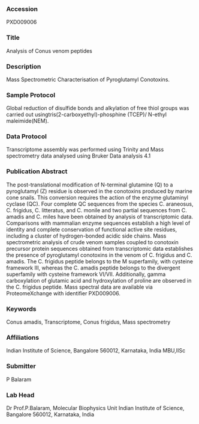 ### Accession
PXD009006

### Title
Analysis of Conus venom peptides

### Description
Mass Spectrometric Characterisation of Pyroglutamyl Conotoxins.

### Sample Protocol
Global reduction of disulfide bonds and alkylation of free thiol groups was carried out usingtris(2-carboxyethyl)-phosphine (TCEP)/ N-ethyl maleimide(NEM).

### Data Protocol
Transcriptome assembly was performed using Trinity and Mass spectrometry data analysed using Bruker Data analysis 4.1

### Publication Abstract
The post-translational modification of N-terminal glutamine (Q) to a pyroglutamyl (Z) residue is observed in the conotoxins produced by marine cone snails. This conversion requires the action of the enzyme glutaminyl cyclase (QC). Four complete QC sequences from the species C. araneosus, C. frigidus, C. litteratus, and C. monile and two partial sequences from C. amadis and C. miles have been obtained by analysis of transcriptomic data. Comparisons with mammalian enzyme sequences establish a high level of identity and complete conservation of functional active site residues, including a cluster of hydrogen-bonded acidic side chains. Mass spectrometric analysis of crude venom samples coupled to conotoxin precursor protein sequences obtained from transcriptomic data establishes the presence of pyroglutamyl conotoxins in the venom of C. frigidus and C. amadis. The C. frigidus peptide belongs to the M superfamily, with cysteine framework III, whereas the C. amadis peptide belongs to the divergent superfamily with cysteine framework VI/VII. Additionally, gamma carboxylation of glutamic acid and hydroxylation of proline are observed in the C. frigidus peptide. Mass spectral data are available via ProteomeXchange with identifier PXD009006.

### Keywords
Conus amadis, Transcriptome, Conus frigidus, Mass spectrometry

### Affiliations
Indian Institute of Science, Bangalore 560012, Karnataka, India
MBU,IISc

### Submitter
P Balaram

### Lab Head
Dr Prof.P.Balaram, Molecular Biophysics Unit
Indian Institute of Science, Bangalore 560012, Karnataka, India


